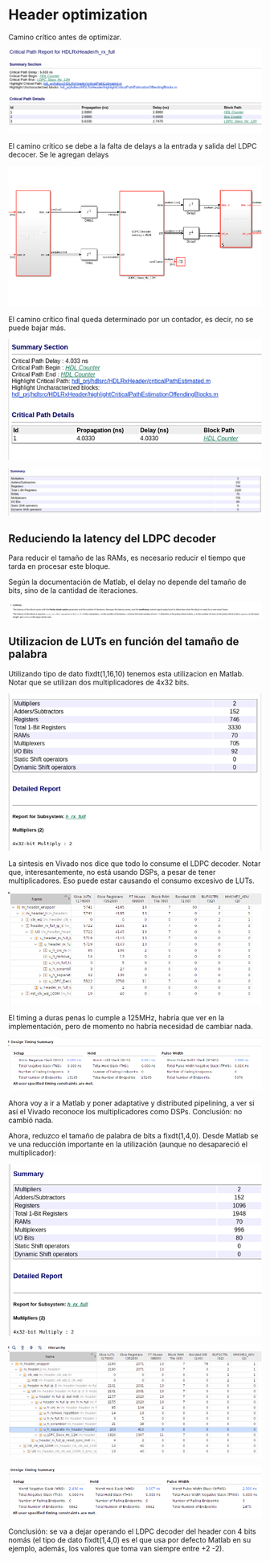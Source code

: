 # Header optimization

Camino crítico antes de optimizar.

![Alt text](images/critical_path_pre_opt.png)

El camino crítico se debe a la falta de delays a la entrada y salida del LDPC decocer. Se le agregan delays

![Alt text](images/ldpc_delays.png)

El camino crítico final queda determinado por un contador, es decir, no se puede bajar más.

![Alt text](images/critical_path_final.png)

![Alt text](images/utilization.png)

## Reduciendo la latency del LDPC decoder

Para reducir el tamaño de las RAMs, es necesario reducir el tiempo que tarda en procesar este bloque.

Según la documentación de Matlab, el delay no depende del tamaño de bits, sino de la cantidad de iteraciones.

![Alt text](images/latency.png)

## Utilizacion de LUTs en función del tamaño de palabra

Utilizando tipo de dato fixdt(1,16,10) tenemos esta utilizacion en Matlab. Notar que se utilizan dos multiplicadores de 4x32 bits.

![Alt text](images/aa.png)

La sintesis en Vivado nos dice que todo lo consume el LDPC decoder. Notar que, interesantemente, no está usando DSPs, a pesar de tener multiplicadores. Eso puede estar causando el consumo excesivo de LUTs.

![Alt text](images/bb.png)

El timing a duras penas lo cumple a 125MHz, habría que ver en la implementación, pero de momento no habría necesidad de cambiar nada.

![Alt text](images/cc.png)

Ahora voy a ir a Matlab y poner adaptative y distributed pipelining, a ver si así el Vivado reconoce los multiplicadores como DSPs. Conclusión: no cambió nada.

Ahora, reduzco el tamaño de palabra de bits a fixdt(1,4,0). Desde Matlab se ve una reducción importante en la utilización (aunque no desapareció el multiplicador):

![Alt text](images/dd.png)

![Alt text](images/ee.png)

![Alt text](images/ff.png)

Conclusión: se va a dejar operando el LDPC decoder del header con 4 bits nomás (el tipo de dato fixdt(1,4,0) es el que usa por defecto Matlab en su ejemplo, además, los valores que toma van siempre entre +2 -2).
